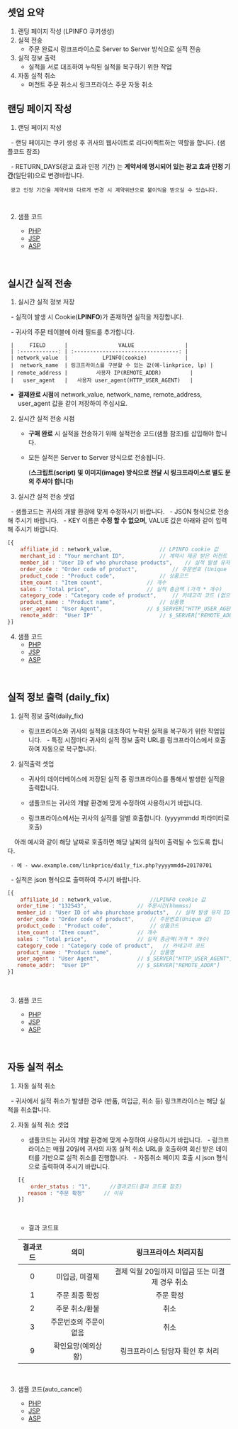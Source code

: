 ## 셋업 요약

1. 랜딩 페이지 작성 (LPINFO 쿠키생성)
2. 실적 전송
    * 주문 완료시 링크프라이스로 Server to Server 방식으로 실적 전송
3. 실적 정보 출력
    * 실적을 서로 대조하여 누락된 실적을 복구하기 위한 작업
4. 자동 실적 취소
    * 머천트 주문 취소시 링크프라이스 주문 자동 취소

## 랜딩 페이지 작성

1. 랜딩 페이지 작성

   - 랜딩 페이지는 쿠키 생성 후 귀사의 웹사이트로 리다이렉트하는 역할을 합니다. (샘플코드 참조) 

   - RETURN_DAYS(광고 효과 인정 기간) 는 **계약서에 명시되어 있는 광고 효과 인정 기간**(일단위)으로 변경바랍니다.

     광고 인정 기간을 계약서와 다르게 변경 시 계약위반으로 불이익을 받으실 수 있습니다.

     ​

2. 샘플 코드

   - [PHP](https://github.com/linkprice/MerchantSetup/blob/master/CPS/PHP/lpfront.php)
   - [JSP](https://github.com/linkprice/MerchantSetup/blob/master/CPS/JSP/lpfront.jsp)
   - [ASP](https://github.com/linkprice/MerchantSetup/blob/master/CPS/ASP/lpfront.asp)

   ​

## 실시간 실적 전송

1. 실시간 실적 정보 저장

   - 실적이 발생 시 Cookie(**LPINFO**)가 존재하면 실적을 저장합니다.

   - 귀사의 주문 테이블에 아래 필드를 추가합니다.

     |     FIELD      |                VALUE                |
     | :------------: | :---------------------------------: |
     | network_value  |           LPINFO(cookie)            |
     |  network_name  | 링크프라이스를 구분할 수 있는 값(예-linkprice, lp) |
     | remote_address |         사용자 IP(REMOTE_ADDR)         |
     |   user_agent   |   사용자 user_agent(HTTP_USER_AGENT)   |

   - **결제완료 시점**에 network_value, network_name, remote_address, user_agent 값을 같이 저장하여 주십시요.

2. 실시간 실적 전송 시점

   - **구매 완료** 시 실적을 전송하기 위해 실적전송 코드(샘플 참조)를 삽입해야 합니다.

   - 모든 실적은 Server to Server 방식으로 전송됩니다.

     (**스크립트(script) 및 이미지(image) 방식으로 전달 시 링크프라이스로 별도 문의 주셔야 합니다**)

3. 실시간 실적 전송 셋업

   - 샘플코드는 귀사의 개발 환경에 맞게 수정하시기 바랍니다.
   - JSON 형식으로 전송해 주시기 바랍니다.
   - KEY 이름은 **수정 할 수 없으며**, VALUE 값은 아래와 같이 입력해 주시기 바랍니다.

```javascript
[{
	affiliate_id : network_value,				// LPINFO cookie 값
	merchant_id : "Your merchant ID",			// 계약시 제공 받은 머천트 아이디
  	member_id : "User ID of who phurchase products",	// 실적 발생 유저 ID (없으면 공백 처리)
  	order_code : "Order code of product",			// 주문번호 (Unique 값)
  	product_code : "Product code",				// 상품코드
  	item_count : "Item count",				// 개수
  	sales : "Total price",					// 실적 총금액 (가격 * 개수)
  	category_code : "Category code of product",		// 카테고리 코드 (없으면 공백 처리)
  	product_name : "Product name",				// 상품명
  	user_agent : "User Agent",				// $_SERVER["HTTP_USER_AGENT"]
  	remote_addr:  "User IP"				        // $_SERVER["REMOTE_ADDR"]
}]
```



4. 샘플 코드
   * [PHP](https://github.com/linkprice/MerchantSetup/blob/master/sample/CPS/PHP/index.php)
   * [JSP](https://github.com/linkprice/MerchantSetup/blob/master/sample/CPS/JSP/index.jsp)
   * [ASP](https://github.com/linkprice/MerchantSetup/blob/master/sample/CPS/ASP/index.asp)

​

## 실적 정보 출력 (daily_fix)

1. 실적 정보 출력(daily_fix)

   - 링크프라이스와 귀사의 실적을 대조하여 누락된 실적을 복구하기 위한 작업입니다.
   - 특정 시점마다 귀사의 실적 정보 출력 URL를 링크프라이스에서 호출하여 자동으로 복구합니다.

2. 실적출력 셋업

   - 귀사의 데이터베이스에 저장된 실적 중 링크프라이스를 통해서 발생한 실적을 출력합니다.

   - 샘플코드는 귀사의 개발 환경에 맞게 수정하여 사용하시기 바랍니다.

   - 링크프라이스에서는 귀사의 실적를 일별 호출합니다. (yyyymmdd 파라미터로 호출)

     아래 예시와 같이 해당 날짜로 호출하면 해당 날짜의 실적이 출력될 수 있도록 합니다.

     - 예 - www.example.com/linkprice/daily_fix.php?yyyymmdd=20170701

   - 실적은 json 형식으로 출력하여 주시기 바랍니다.

   ```javascript
   [{
       affiliate_id : network_value,			//LPINFO cookie 값
      order_time : "132543",				// 주문시간(hhmmss)
      member_id : "User ID of who phurchase products",	// 실적 발생 유저 ID
      order_code : "Order code of product",		// 주문번호(Unique 값)
      product_code : "Product code",			// 상품코드
      item_count : "Item count",			// 개수
      sales : "Total price",				// 실적 총금액(가격 * 개수)
      category_code : "Category code of product",	// 카테고리 코드
      product_name : "Product name",			// 상품명
      user_agent : "User Agent",			// $_SERVER["HTTP_USER_AGENT"]
      remote_addr:  "User IP"				// $_SERVER["REMOTE_ADDR"]
   }]
   ```

   ​

3. 샘플 코드

   - [PHP](https://github.com/linkprice/MerchantSetup/blob/master/CPS/PHP/daily_fix.php)
   - [JSP](https://github.com/linkprice/MerchantSetup/blob/master/CPS/JSP/daily_fix.jsp)
   - [ASP](https://github.com/linkprice/MerchantSetup/blob/master/CPS/ASP/daily_fix.asp)

   ​

## 자동 실적 취소

1. 자동 실적 취소

   - 귀사에서 실적 취소가 발생한 경우 (반품, 미입금, 취소 등) 링크프라이스는 해당 실적을 취소합니다.

2. 자동 실적 취소 셋업

   - 샘플코드는 귀사의 개발 환경에 맞게 수정하여 사용하시기 바랍니다.
   - 링크프라이스는 매월 20일에 귀사의 자동 실적 취소 URL을 호출하여 회신 받은 데이터를 기반으로 실적 취소를 진행합니다.
   - 자동취소 페이지 호출 시 json 형식으로 출력하여 주시기 바랍니다.

   ```javascript
   [{
       order_status : "1",		//결과코드(결과 코드표 참조)
      reason : "주문 확정"		// 이유
   }]
   ```

   ​

   - 결과 코드표

   | 결과코드 |      의미      |         링크프라이스 처리지침          |
   | :--: | :----------: | :--------------------------: |
   |  0   |   미입금, 미결제   | 결제 익월 20일까지 미입금 또는 미결제 경우 취소 |
   |  1   |   주문 최종 확정   |            주문 확정             |
   |  2   |   주문 취소/환불   |              취소              |
   |  3   | 주문번호의 주문이 없음 |              취소              |
   |  9   |  확인요망(예외상황)  |      링크프라이스 담당자 확인 후 처리      |

   ​

3. 샘플 코드(auto_cancel)

   * [PHP](https://github.com/linkprice/MerchantSetup/blob/master/CPS/PHP/auto_cancel.php)
   * [JSP](https://github.com/linkprice/MerchantSetup/blob/master/CPS/JSP/auto_cancel.jsp)
   * [ASP](https://github.com/linkprice/MerchantSetup/blob/master/CPS/ASP/auto_cancel.asp)



